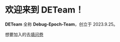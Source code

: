 # 欢迎来到 DETeam！

**DETeam** 全称 **Debug-Epoch-Team**，创立于 2023.9.25。


想要加入的去[填问卷](https://forms.microsoft.com/r/KzDzLE410V)
